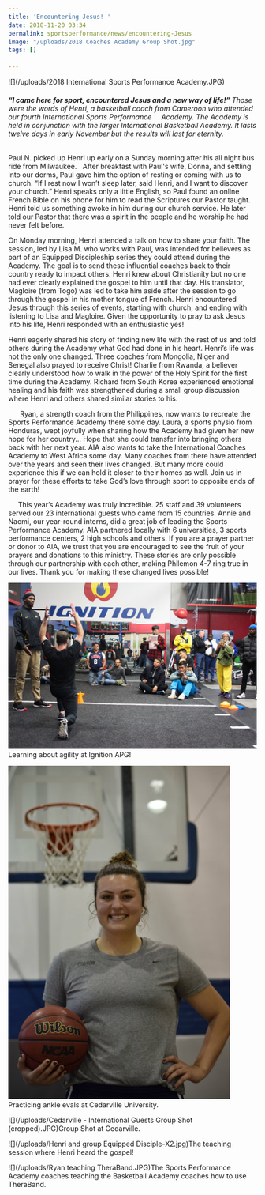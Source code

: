 ```yaml
---
title: 'Encountering Jesus! '
date: 2018-11-20 03:34
permalink: sportsperformance/news/encountering-Jesus
image: "/uploads/2018 Coaches Academy Group Shot.jpg"
tags: []

---
```

![](/uploads/2018 International Sports Performance Academy.JPG)

###### **“I came here for sport, encountered Jesus and a new way of life!”** Those were the words of Henri, a basketball coach from Cameroon who attended our fourth International Sports Performance     Academy. The Academy is held in conjunction with the larger International Basketball Academy. It lasts twelve days in early November but the results will last for eternity.

Paul N. picked up Henri up early on a Sunday morning after his all night bus ride from Milwaukee.   After breakfast with Paul's wife, Donna, and settling into our dorms, Paul gave him the option of resting or coming with us to church. “If I rest now I won’t sleep later, said Henri, and I want to discover your church.” Henri speaks only a little English, so Paul found an online French Bible on his phone for him to read the Scriptures our Pastor taught. Henri told us something awoke in him during our church service. He later told our Pastor that there was a spirit in the people and he worship he had never felt before.

On Monday morning, Henri attended a talk on how to share your faith. The session, led by Lisa M. who works with Paul, was intended for believers as part of an Equipped Discipleship series they could attend during the Academy. The goal is to send these influential coaches back to their country ready to impact others. Henri knew about Christianity but no one had ever clearly explained the gospel to him until that day. His translator, Magloire (from Togo) was led to take him aside after the session to go through the gospel in his mother tongue of French. Henri encountered Jesus through this series of events, starting with church, and ending with listening to Lisa and Magloire. Given the opportunity to pray to ask Jesus into his life, Henri responded with an enthusiastic yes!

Henri eagerly shared his story of finding new life with the rest of us and told others during the Academy what God had done in his heart. Henri’s life was not the only one changed. Three coaches from Mongolia, Niger and Senegal also prayed to receive Christ! Charlie from Rwanda, a believer clearly understood how to walk in the power of the Holy Spirit for the first time during the Academy. Richard from South Korea experienced emotional healing and his faith was strengthened during a small group discussion where Henri and others shared similar stories to his. 

      Ryan, a strength coach from the Philippines, now wants to recreate the Sports Performance Academy there some day. Laura, a sports physio from Honduras, wept joyfully when sharing how the Academy had given her new hope for her country... Hope that she could transfer into bringing others back with her next year. AIA also wants to take the International Coaches Academy to West Africa some day. Many coaches from there have attended over the years and seen their lives changed. But many more could experience this if we can hold it closer to their homes as well. Join us in prayer for these efforts to take God’s love through sport to opposite ends of the earth!   

     This year’s Academy was truly incredible. 25 staff and 39 volunteers served our 23 international guests who came from 15 countries. Annie and Naomi, our year-round interns, did a great job of leading the Sports Performance Academy. AIA partnered locally with 6 universities, 3 sports performance centers, 2 high schools and others. If you are a prayer partner or donor to AIA, we trust that you are encouraged to see the fruit of your prayers and donations to this ministry. These stories are only possible through our partnership with each other, making Philemon 4-7 ring true in our lives. Thank you for making these changed lives possible! 

![](/uploads/Ignition-14-XL.jpg)Learning about agility at Ignition APG! 

![](/uploads/Naomi.JPG)Practicing ankle evals at Cedarville University. 

![](/uploads/Cedarville - International Guests Group Shot (cropped).JPG)Group Shot at Cedarville.

![](/uploads/Henri and group Equipped Disciple-X2.jpg)The teaching session where Henri heard the gospel!

![](/uploads/Ryan teaching TheraBand.JPG)The Sports Performance Academy coaches teaching the Basketball Academy coaches how to use TheraBand.

 